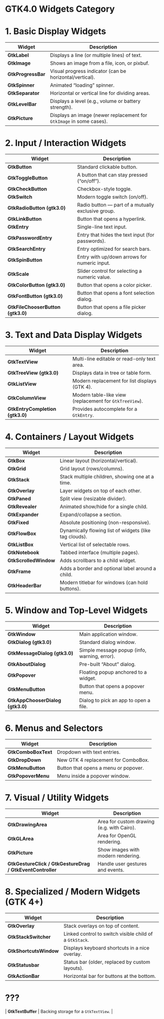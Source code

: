 # GTK4.0 Widgets Category


# 1. Basic Display Widgets
| Widget             | Description                                                         |
| ------------------ | ------------------------------------------------------------------- |
| **GtkLabel**       | Displays a line (or multiple lines) of text.                        |
| **GtkImage**       | Shows an image from a file, icon, or pixbuf.                        |
| **GtkProgressBar** | Visual progress indicator (can be horizontal/vertical).             |
| **GtkSpinner**     | Animated “loading” spinner.                                         |
| **GtkSeparator**   | Horizontal or vertical line for dividing areas.                     |
| **GtkLevelBar**    | Displays a level (e.g., volume or battery strength).                |
| **GtkPicture**     | Displays an image (newer replacement for `GtkImage` in some cases). |

# 2. Input / Interaction Widgets
| Widget                            | Description                                        |
| ------------------------          | -------------------------------------------------- |
| **GtkButton**                     | Standard clickable button.                         |
| **GtkToggleButton**               | A button that can stay pressed (“on/off”).         |
| **GtkCheckButton**                | Checkbox-style toggle.                             |
| **GtkSwitch**                     | Modern toggle switch (on/off).                     |
| **GtkRadioButton (gtk3.0)**       | Radio button — part of a mutually exclusive group. | 
| **GtkLinkButton**                 | Button that opens a hyperlink.                     |
| **GtkEntry**                      | Single-line text input.                            |
| **GtkPasswordEntry**              | Entry that hides the text input (for passwords).   |
| **GtkSearchEntry**                | Entry optimized for search bars.                   |
| **GtkSpinButton**                 | Entry with up/down arrows for numeric input.       |
| **GtkScale**                      | Slider control for selecting a numeric value.      |
| **GtkColorButton (gtk3.0)**       | Button that opens a color picker.                  |
| **GtkFontButton (gtk3.0)**        | Button that opens a font selection dialog.         |
| **GtkFileChooserButton (gtk3.0)** | Button that opens a file picker dialog.            |

# 3. Text and Data Display Widgets
| Widget                            | Description                                             |
| ----------------------            | ------------------------------------------------------- |
| **GtkTextView**                   | Multi-line editable or read-only text area.             |
| **GtkTreeView (gtk3.0)**          | Displays data in tree or table form.                    |
| **GtkListView**                   | Modern replacement for list displays (GTK 4).           |
| **GtkColumnView**                 | Modern table-like view (replacement for `GtkTreeView`). |
| **GtkEntryCompletion (gtk3.0)**   | Provides autocomplete for a `GtkEntry`.                 |

# 4. Containers / Layout Widgets
| Widget                | Description                                            |
| --------------------- | ------------------------------------------------------ |
| **GtkBox**            | Linear layout (horizontal/vertical).                   |
| **GtkGrid**           | Grid layout (rows/columns).                            |
| **GtkStack**          | Stack multiple children, showing one at a time.        |
| **GtkOverlay**        | Layer widgets on top of each other.                    |
| **GtkPaned**          | Split view (resizable divider).                        |
| **GtkRevealer**       | Animated show/hide for a single child.                 |
| **GtkExpander**       | Expand/collapse a section.                             |
| **GtkFixed**          | Absolute positioning (non-responsive).                 |
| **GtkFlowBox**        | Dynamically flowing list of widgets (like tag clouds). |
| **GtkListBox**        | Vertical list of selectable rows.                      |
| **GtkNotebook**       | Tabbed interface (multiple pages).                     |
| **GtkScrolledWindow** | Adds scrollbars to a child widget.                     |
| **GtkFrame**          | Adds a border and optional label around a child.       |
| **GtkHeaderBar**      | Modern titlebar for windows (can hold buttons).        |

# 5. Window and Top-Level Widgets
| Widget                            | Description                                  |
| -----------------------           | -------------------------------------------- |
| **GtkWindow**                     | Main application window.                     |
| **GtkDialog (gtk3.0)**            | Standard dialog window.                      |
| **GtkMessageDialog (gtk3.0)**     | Simple message popup (info, warning, error). |
| **GtkAboutDialog**                | Pre-built “About” dialog.                    |
| **GtkPopover**                    | Floating popup anchored to a widget.         |
| **GtkMenuButton**                 | Button that opens a popover menu.            |
| **GtkAppChooserDialog (gtk3.0)**  | Dialog to pick an app to open a file.        |

# 6. Menus and Selectors
| Widget              | Description                          |
| ------------------- | ------------------------------------ |
| **GtkComboBoxText** | Dropdown with text entries.          |
| **GtkDropDown**     | New GTK 4 replacement for ComboBox.  |
| **GtkMenuButton**   | Button that opens a menu or popover. |
| **GtkPopoverMenu**  | Menu inside a popover window.        |

# 7. Visual / Utility Widgets
| Widget                                                    | Description                                |
| --------------------------------------------------------- | ------------------------------------------ |
| **GtkDrawingArea**                                        | Area for custom drawing (e.g. with Cairo). |
| **GtkGLArea**                                             | Area for OpenGL rendering.                 |
| **GtkPicture**                                            | Show images with modern rendering.         |
| **GtkGestureClick / GtkGestureDrag / GtkEventController** | Handle user gestures and events.           |

# 8. Specialized / Modern Widgets (GTK 4+)
| Widget                 | Description                                             |
| ---------------------- | ------------------------------------------------------- |
| **GtkOverlay**         | Stack overlays on top of content.                       |
| **GtkStackSwitcher**   | Linked control to switch visible child of a `GtkStack`. |
| **GtkShortcutsWindow** | Displays keyboard shortcuts in a nice overlay.          |
| **GtkStatusbar**       | Status bar (older, replaced by custom layouts).         |
| **GtkActionBar**       | Horizontal bar for buttons at the bottom.               |


# ???
| **GtkTextBuffer**      | Backing storage for a `GtkTextView`.                    |